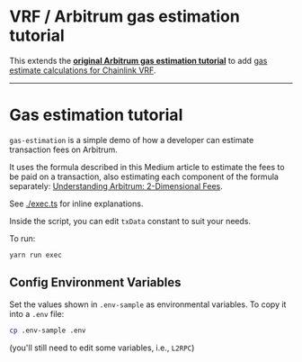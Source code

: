 # VRF / Arbitrum gas estimation tutorial

This extends the [**original Arbitrum gas estimation tutorial**](https://github.com/OffchainLabs/arbitrum-tutorials/tree/master/packages/gas-estimation) to add [gas estimate calculations for Chainlink VRF](https://docs.chain.link/vrf/v2/estimating-costs#arbitrum).

---

# Gas estimation tutorial

`gas-estimation` is a simple demo of how a developer can estimate transaction fees on Arbitrum.

It uses the formula described in this Medium article to estimate the fees to be paid on a transaction, also estimating each component of the formula separately: [Understanding Arbitrum: 2-Dimensional Fees](https://medium.com/offchainlabs/understanding-arbitrum-2-dimensional-fees-fd1d582596c9).

See [./exec.ts](./scripts/exec.ts) for inline explanations.

Inside the script, you can edit `txData` constant to suit your needs.

To run:

```
yarn run exec
```

## Config Environment Variables

Set the values shown in `.env-sample` as environmental variables. To copy it into a `.env` file:

```bash
cp .env-sample .env
```

(you'll still need to edit some variables, i.e., `L2RPC`)
